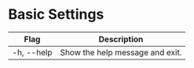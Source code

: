 # Basic Settings

| Flag | Description |
| ---- | ----------- |
| -h, --help | Show the help message and exit. |
